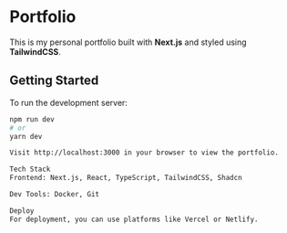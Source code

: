 # Portfolio

This is my personal portfolio built with **Next.js** and styled using **TailwindCSS**.

## Getting Started

To run the development server:

```bash
npm run dev
# or
yarn dev

Visit http://localhost:3000 in your browser to view the portfolio.

Tech Stack
Frontend: Next.js, React, TypeScript, TailwindCSS, Shadcn

Dev Tools: Docker, Git

Deploy
For deployment, you can use platforms like Vercel or Netlify.
